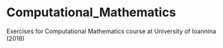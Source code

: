 # Computational_Mathematics
 Exercises for Computational Mathematics course at University of Ioannina (2018)
